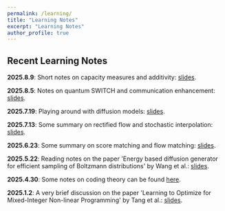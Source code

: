 ```yaml
---
permalink: /learning/
title: "Learning Notes"
excerpt: "Learning Notes"
author_profile: true
---
```


## Recent Learning Notes


<p><strong>2025.8.9</strong>: Short notes on capacity measures and additivity: <a href="/files/Short_notes_on_capacity_measures_and_additivity.pdf">slides</a>.</p>

<p><strong>2025.8.5</strong>: Notes on quantum SWITCH and communication enhancement: <a href="/files/Quantum_SWITCH_for_Communication_Enhancement.pdf">slides</a>.</p>



<p><strong>2025.7.19</strong>: Playing around with diffusion models: <a href="/files/fun with diffusion models.pptx">slides</a>.</p>


<p><strong>2025.7.13</strong>: Some summary on rectified flow and stochastic interpolation: <a href="/files/Rectified_flow_stochastic_interpolation.pdf">slides</a>.</p>

<p><strong>2025.6.23</strong>: Some summary on score matching and flow matching: <a href="/files/Score_matching_flow_matching.pdf">slides</a>.</p>

<p><strong>2025.5.22</strong>: Reading notes on the paper 'Energy based diffusion generator for efficient sampling of Boltzmann distributions' by Wang et al.: <a href="/files/energy_based_diffusion.pdf">slides</a>.</p>

<p><strong>2025.4.30</strong>: Some notes on coding theory can be found <a href="https://github.com/YaoSiqi2003/Notes-on-coding-theory">here</a>.</p>

<p><strong>2025.1.2</strong>: A very brief discussion on the paper 'Learning to Optimize for Mixed-Integer Non-linear Programming' by Tang et al.: <a href="/files/MINLP_Presentation.pdf">slides</a>.</p> 